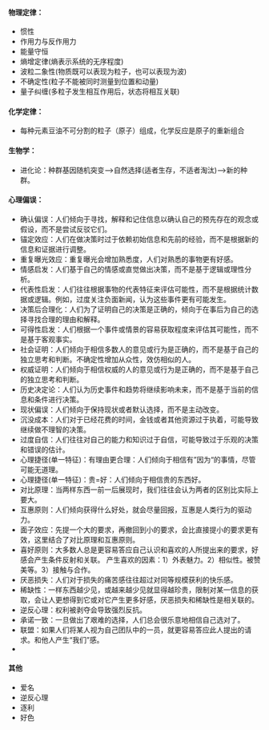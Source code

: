 #### 物理定律：
- 惯性
- 作用力与反作用力
- 能量守恒
- 熵增定律(熵表示系统的无序程度)
- 波粒二象性(物质既可以表现为粒子，也可以表现为波)
- 不确定性(粒子不能被同时测量到位置和动量)
- 量子纠缠(多粒子发生相互作用后，状态将相互关联)
#### 化学定律：
- 每种元素豆油不可分割的粒子（原子）组成，化学反应是原子的重新组合
#### 生物学：
- 进化论：种群基因随机突变-->自然选择(适者生存，不适者淘汰)-->新的种群。
#### 心理偏误：
- 确认偏误：人们倾向于寻找，解释和记住信息以确认自己的预先存在的观念或假设，而不是尝试反驳它们。
- 锚定效应：人们在做决策时过于依赖初始信息和先前的经验，而不是根据新的信息和证据进行调整。
- 重复曝光效应：重复曝光会增加熟悉度，人们对熟悉的事物更有好感。
- 情感启发：人们基于自己的情感或直觉做出决策，而不是基于逻辑或理性分析。
- 代表性启发：人们往往根据事物的代表特征来评估可能性，而不是根据统计数据或逻辑。例如，过度关注负面新闻，认为这些事件更有可能发生。
- 决策后合理化：人们为了证明自己的决策是正确的，倾向于在事后为自己的选择寻找合理的理由和解释。
- 可得性启发：人们根据一个事件或情景的容易获取程度来评估其可能性，而不是基于客观事实。
- 社会证明：人们倾向于相信多数人的意见或行为是正确的，而不是基于自己的独立思考和判断。不确定性增加从众性，效仿相似的人。
- 权威证明：人们倾向于相信权威的人的意见或行为是正确的，而不是基于自己的独立思考和判断。
- 历史决定论：人们认为历史事件和趋势将继续影响未来，而不是基于当前的信息和条件进行决策。
- 现状偏误：人们倾向于保持现状或者默认选择，而不是主动改变。
- 沉没成本：人们对于已经花费的时间，金钱或者其他资源过于执着，可能导致继续做不理智的决策。
- 过度自信：人们往往对自己的能力和知识过于自信，可能导致过于乐观的决策和错误的估计。
- 心理捷径(单一特征)：有理由更合理：人们倾向于相信有”因为“的事情，尽管可能无道理。
- 心理捷径(单一特征)：贵=好：人们倾向于相信贵的东西好。
- 对比原理：当两样东西一前一后展现时，我们往往会认为两者的区别比实际上要大。
- 互惠原则：人们倾向获得什么好处，就会尽量回报，互惠是人类行为的驱动力。
- 面子效应：先提一个大的要求，再撤回到小的要求，会比直接提小的要求更有效，这里结合了对比原理和互惠原则。
- 喜好原则：大多数人总是更容易答应自己认识和喜欢的人所提出来的要求，好感会产生条件反射和关联。
  产生喜欢的因素：1）外表魅力。2）相似性。被赞美等。3）接触与合作。
- 厌恶损失：人们对于损失的痛苦感往往超过对同等规模获利的快乐感。
- 稀缺性：一样东西越少见，或越来越少见就显得越珍贵，限制对某一信息的获取，会让人更想得到它或对它产生更多好感，厌恶损失和稀缺性是相关联的。
- 逆反心理：权利被剥夺会导致强烈反抗。
- 承诺一致：一旦做出了艰难的选择，人们总会很乐意地相信自己选对了。
- 联盟：如果人们将某人视为自己团队中的一员，就更容易答应此人提出的请求。和他人产生“我们”感。
- 
#### 其他
- 爱名
- 逆反心理
- 逐利
- 好色
